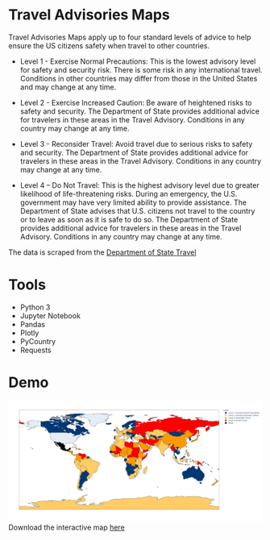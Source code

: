 # Travel Advisories Maps
Travel Advisories Maps apply up to four standard levels of advice to help ensure the US citizens safety when travel to other countries.

* Level 1 - Exercise Normal Precautions: This is the lowest advisory level for safety and security risk. There is some risk in any international travel. Conditions in other countries may differ from those in the United States and may change at any time.       

* Level 2 - Exercise Increased Caution: Be aware of heightened risks to safety and security. The Department of State provides additional advice for travelers in these areas in the Travel Advisory. Conditions in any country may change at any time.  

* Level 3 - Reconsider Travel: Avoid travel due to serious risks to safety and security. The Department of State provides additional advice for travelers in these areas in the Travel Advisory. Conditions in any country may change at any time. 

* Level 4 – Do Not Travel: This is the highest advisory level due to greater likelihood of life-threatening risks. During an emergency, the U.S. government may have very limited ability to provide assistance. The Department of State advises that U.S. citizens not travel to the country or to leave as soon as it is safe to do so. The Department of State provides additional advice for travelers in these areas in the Travel Advisory. Conditions in any country may change at any time.  

The data is scraped from the [Department of State Travel](https://travel.state.gov/content/travel/en/traveladvisories/traveladvisories.html/)

# Tools
* Python 3
* Jupyter Notebook
* Pandas
* Plotly
* PyCountry
* Requests

# Demo
![sample](/sample.png)
Download the interactive map [here](demo.html)
